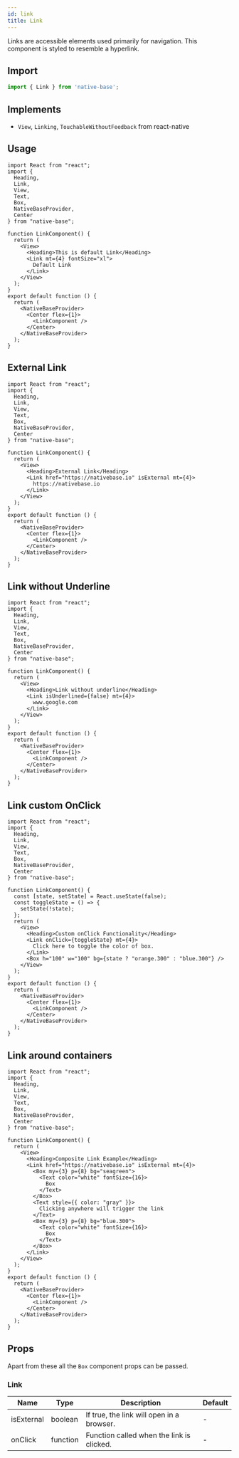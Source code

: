 ```yaml
---
id: link
title: Link
---
```


Links are accessible elements used primarily for navigation. This component is styled to resemble a hyperlink.

## **Import**

```jsx
import { Link } from 'native-base';
```

## Implements

- `View`, `Linking`, `TouchableWithoutFeedback` from react-native

## Usage

```SnackPlayer name=Link%20Usage
import React from "react";
import {
  Heading,
  Link,
  View,
  Text,
  Box,
  NativeBaseProvider,
  Center
} from "native-base";

function LinkComponent() {
  return (
    <View>
      <Heading>This is default Link</Heading>
      <Link mt={4} fontSize="xl">
        Default Link
      </Link>
    </View>
  );
}
export default function () {
  return (
    <NativeBaseProvider>
      <Center flex={1}>
        <LinkComponent />
      </Center>
    </NativeBaseProvider>
  );
}
```

## External Link

```SnackPlayer name=Link%20External link
import React from "react";
import {
  Heading,
  Link,
  View,
  Text,
  Box,
  NativeBaseProvider,
  Center
} from "native-base";

function LinkComponent() {
  return (
    <View>
      <Heading>External Link</Heading>
      <Link href="https://nativebase.io" isExternal mt={4}>
        https://nativebase.io
      </Link>
    </View>
  );
}
export default function () {
  return (
    <NativeBaseProvider>
      <Center flex={1}>
        <LinkComponent />
      </Center>
    </NativeBaseProvider>
  );
}
```

## Link without Underline

```SnackPlayer name=Link%20Link without Underline
import React from "react";
import {
  Heading,
  Link,
  View,
  Text,
  Box,
  NativeBaseProvider,
  Center
} from "native-base";

function LinkComponent() {
  return (
    <View>
      <Heading>Link without underline</Heading>
      <Link isUnderlined={false} mt={4}>
        www.google.com
      </Link>
    </View>
  );
}
export default function () {
  return (
    <NativeBaseProvider>
      <Center flex={1}>
        <LinkComponent />
      </Center>
    </NativeBaseProvider>
  );
}
```

## Link custom OnClick

```SnackPlayer name=Link%20Link custom OnClick
import React from "react";
import {
  Heading,
  Link,
  View,
  Text,
  Box,
  NativeBaseProvider,
  Center
} from "native-base";

function LinkComponent() {
  const [state, setState] = React.useState(false);
  const toggleState = () => {
    setState(!state);
  };
  return (
    <View>
      <Heading>Custom onClick Functionality</Heading>
      <Link onClick={toggleState} mt={4}>
        Click here to toggle the color of box.
      </Link>
      <Box h="100" w="100" bg={state ? "orange.300" : "blue.300"} />
    </View>
  );
}
export default function () {
  return (
    <NativeBaseProvider>
      <Center flex={1}>
        <LinkComponent />
      </Center>
    </NativeBaseProvider>
  );
}
```

## Link around containers

```SnackPlayer name=Link%20Link around containers
import React from "react";
import {
  Heading,
  Link,
  View,
  Text,
  Box,
  NativeBaseProvider,
  Center
} from "native-base";

function LinkComponent() {
  return (
    <View>
      <Heading>Composite Link Example</Heading>
      <Link href="https://nativebase.io" isExternal mt={4}>
        <Box my={3} p={8} bg="seagreen">
          <Text color="white" fontSize={16}>
            Box
          </Text>
        </Box>
        <Text style={{ color: "gray" }}>
          Clicking anywhere will trigger the link
        </Text>
        <Box my={3} p={8} bg="blue.300">
          <Text color="white" fontSize={16}>
            Box
          </Text>
        </Box>
      </Link>
    </View>
  );
}
export default function () {
  return (
    <NativeBaseProvider>
      <Center flex={1}>
        <LinkComponent />
      </Center>
    </NativeBaseProvider>
  );
}
```

## Props

Apart from these all the `Box` component props can be passed.

### Link

| Name       | Type     | Description                               | Default |
| ---------- | -------- | ----------------------------------------- | ------- |
| isExternal | boolean  | If true, the link will open in a browser. | -       |
| onClick    | function | Function called when the link is clicked. | -       |
